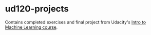 # ud120-projects

Contains completed exercises and final project from Udacity's [Intro to Machine Learning course](https://www.udacity.com/course/intro-to-machine-learning--ud120).

